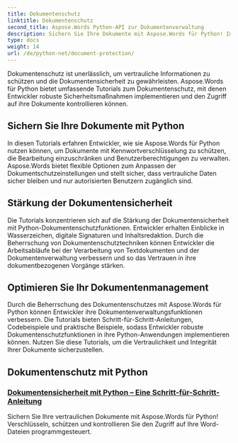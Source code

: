 ```yaml
---
title: Dokumentenschutz
linktitle: Dokumentenschutz
second_title: Aspose.Words Python-API zur Dokumentenverwaltung
description: Sichern Sie Ihre Dokumente mit Aspose.Words für Python! Implementieren Sie Kennwortverschlüsselung, Benutzerberechtigungen und digitale Signaturen für einen robusten Dokumentenschutz.
type: docs
weight: 14
url: /de/python-net/document-protection/
---
```

Dokumentenschutz ist unerlässlich, um vertrauliche Informationen zu schützen und die Dokumentensicherheit zu gewährleisten. Aspose.Words für Python bietet umfassende Tutorials zum Dokumentenschutz, mit denen Entwickler robuste Sicherheitsmaßnahmen implementieren und den Zugriff auf ihre Dokumente kontrollieren können.

## Sichern Sie Ihre Dokumente mit Python

In diesen Tutorials erfahren Entwickler, wie sie Aspose.Words für Python nutzen können, um Dokumente mit Kennwortverschlüsselung zu schützen, die Bearbeitung einzuschränken und Benutzerberechtigungen zu verwalten. Aspose.Words bietet flexible Optionen zum Anpassen der Dokumentschutzeinstellungen und stellt sicher, dass vertrauliche Daten sicher bleiben und nur autorisierten Benutzern zugänglich sind.

## Stärkung der Dokumentensicherheit

Die Tutorials konzentrieren sich auf die Stärkung der Dokumentensicherheit mit Python-Dokumentenschutzfunktionen. Entwickler erhalten Einblicke in Wasserzeichen, digitale Signaturen und Inhaltsredaktion. Durch die Beherrschung von Dokumentenschutztechniken können Entwickler die Arbeitsabläufe bei der Verarbeitung von Textdokumenten und der Dokumentenverwaltung verbessern und so das Vertrauen in ihre dokumentbezogenen Vorgänge stärken.

## Optimieren Sie Ihr Dokumentenmanagement

Durch die Beherrschung des Dokumentenschutzes mit Aspose.Words für Python können Entwickler ihre Dokumentenverwaltungsfunktionen verbessern. Die Tutorials bieten Schritt-für-Schritt-Anleitungen, Codebeispiele und praktische Beispiele, sodass Entwickler robuste Dokumentenschutzfunktionen in ihre Python-Anwendungen implementieren können. Nutzen Sie diese Tutorials, um die Vertraulichkeit und Integrität Ihrer Dokumente sicherzustellen.

## Dokumentenschutz mit Python
### [Dokumentensicherheit mit Python – Eine Schritt-für-Schritt-Anleitung](./document-security-python/)
Sichern Sie Ihre vertraulichen Dokumente mit Aspose.Words für Python! Verschlüsseln, schützen und kontrollieren Sie den Zugriff auf Ihre Word-Dateien programmgesteuert.